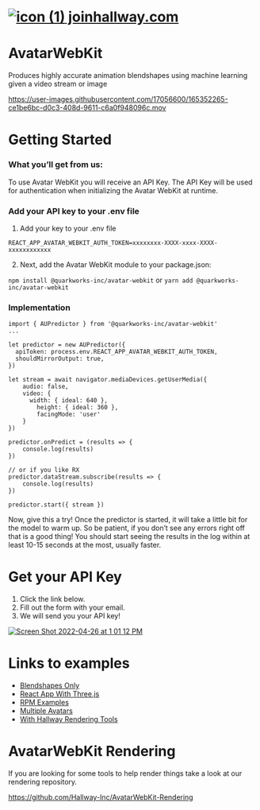 # [![icon (1)](https://user-images.githubusercontent.com/17056600/165365600-c03a8560-1615-4308-ba46-d5df434e2dcc.png) joinhallway.com](https://joinhallway.com/)

# AvatarWebKit
Produces highly accurate animation blendshapes using machine learning given a video stream or image

https://user-images.githubusercontent.com/17056600/165352265-ce1be6bc-d0c3-408d-9611-c6a0f948096c.mov

# Getting Started

### What you’ll get from us:
To use Avatar WebKit you will receive an API Key. The API Key will be used for authentication when initializing the Avatar WebKit at runtime.

### Add your API key to your .env file

1. Add your key to your .env file

```REACT_APP_AVATAR_WEBKIT_AUTH_TOKEN=xxxxxxxx-XXXX-xxxx-XXXX-xxxxxxxxxxxx```

2. Next, add the Avatar WebKit module to your package.json:

```npm install @quarkworks-inc/avatar-webkit``` or ```yarn add @quarkworks-inc/avatar-webkit```


### Implementation

```
import { AUPredictor } from '@quarkworks-inc/avatar-webkit'
...

let predictor = new AUPredictor({
  apiToken: process.env.REACT_APP_AVATAR_WEBKIT_AUTH_TOKEN,
  shouldMirrorOutput: true,
})

let stream = await navigator.mediaDevices.getUserMedia({
    audio: false,
    video: {
      width: { ideal: 640 },
    	height: { ideal: 360 },
    	facingMode: 'user'
    }
})

predictor.onPredict = (results => {
    console.log(results)
})

// or if you like RX
predictor.dataStream.subscribe(results => {
    console.log(results)
})

predictor.start({ stream })

```

Now, give this a try! Once the predictor is started, it will take a little bit for the model to warm up. So be patient, if you don’t see any errors right off that is a good thing! You should start seeing the results in the log within at least 10-15 seconds at the most, usually faster.


# Get your API Key
1. Click the link below.
2. Fill out the form with your email.
3. We will send you your API key!

[![Screen Shot 2022-04-26 at 1 01 12 PM](https://user-images.githubusercontent.com/17056600/165363944-9270ffbc-8638-4362-87cc-dd488f6a417b.png)](https://docs.google.com/forms/d/e/1FAIpQLScR957DzGNW-m4SwoZLID_6ykAX9B2oFw0RSyMs2z-zlFeH9Q/viewform)

# Links to examples
- [Blendshapes Only](https://github.com/Hallway-Inc/AvatarWebKit/tree/main/examples/blendshapes-only)
- [React App With Three.js](https://github.com/Hallway-Inc/AvatarWebKit/tree/main/examples/react-app-with-threejs)
- [RPM Examples](https://github.com/Hallway-Inc/AvatarWebKit/tree/main/examples/ready-player-me-tutorials)
- [Multiple Avatars](https://github.com/Hallway-Inc/AvatarWebKit/tree/main/examples/render-multiple-avatars)
- [With Hallway Rendering Tools](https://github.com/Hallway-Inc/AvatarWebKit/tree/main/examples/hallway-rendering-tools)


# AvatarWebKit Rendering

If you are looking for some tools to help render things take a look at our rendering repository.

https://github.com/Hallway-Inc/AvatarWebKit-Rendering
